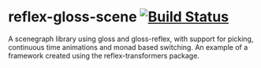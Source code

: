 reflex-gloss-scene [![Build Status](https://secure.travis-ci.org/Saulzar/reflex-gloss-scene.png?branch=master)](http://travis-ci.org/Saulzar/reflex-gloss-scene)
====================


A scenegraph library using gloss and gloss-reflex, with support for picking, 
continuous time animations and monad based switching. An example of a framework 
created using the reflex-transformers package.
